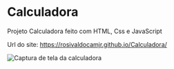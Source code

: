 # Calculadora

Projeto Calculadora feito com HTML, Css e JavaScript

Url do site: https://rosivaldocamjr.github.io/Calculadora/

![Captura de tela da calculadora](https://user-images.githubusercontent.com/91435382/158464965-1d3e9e0b-532e-4fbb-afb5-7055a3d841c0.png)
